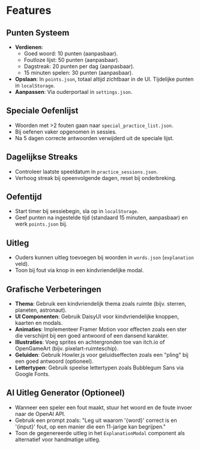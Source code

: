 # Features

## Punten Systeem
- **Verdienen**: 
  - Goed woord: 10 punten (aanpasbaar).
  - Foutloze lijst: 50 punten (aanpasbaar).
  - Dagstreak: 20 punten per dag (aanpasbaar).
  - 15 minuten spelen: 30 punten (aanpasbaar).
- **Opslaan**: In `points.json`, totaal altijd zichtbaar in de UI. Tijdelijke punten in `localStorage`.
- **Aanpassen**: Via ouderportaal in `settings.json`.

## Speciale Oefenlijst
- Woorden met >2 fouten gaan naar `special_practice_list.json`.
- Bij oefenen vaker opgenomen in sessies.
- Na 5 dagen correcte antwoorden verwijderd uit de speciale lijst.

## Dagelijkse Streaks
- Controleer laatste speeldatum in `practice_sessions.json`.
- Verhoog streak bij opeenvolgende dagen, reset bij onderbreking.

## Oefentijd
- Start timer bij sessiebegin, sla op in `localStorage`.
- Geef punten na ingestelde tijd (standaard 15 minuten, aanpasbaar) en werk `points.json` bij.

## Uitleg
- Ouders kunnen uitleg toevoegen bij woorden in `words.json` (`explanation` veld).
- Toon bij fout via knop in een kindvriendelijke modal.

## Grafische Verbeteringen
- **Thema**: Gebruik een kindvriendelijk thema zoals ruimte (bijv. sterren, planeten, astronaut).
- **UI Componenten**: Gebruik DaisyUI voor kindvriendelijke knoppen, kaarten en modals.
- **Animaties**: Implementeer Framer Motion voor effecten zoals een ster die verschijnt bij een goed antwoord of een dansend karakter.
- **Illustraties**: Voeg sprites en achtergronden toe van itch.io of OpenGameArt (bijv. pixelart-ruimteschip).
- **Geluiden**: Gebruik Howler.js voor geluidseffecten zoals een "pling" bij een goed antwoord (optioneel).
- **Lettertypen**: Gebruik speelse lettertypen zoals Bubblegum Sans via Google Fonts.

## AI Uitleg Generator (Optioneel)
- Wanneer een speler een fout maakt, stuur het woord en de foute invoer naar de OpenAI API.
- Gebruik een prompt zoals: "Leg uit waarom '{word}' correct is en '{input}' fout, op een manier die een 11-jarige kan begrijpen."
- Toon de gegenereerde uitleg in het `ExplanationModal` component als alternatief voor handmatige uitleg.